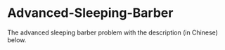 # Advanced-Sleeping-Barber
The advanced sleeping barber problem with the description (in Chinese) below.
